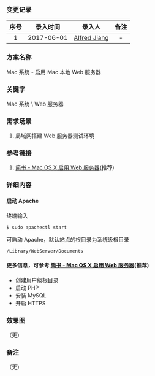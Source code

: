 ### 变更记录

| 序号 | 录入时间 | 录入人 | 备注 |
|:--------:|:--------:|:--------:|:--------:|
| 1 | 2017-06-01 | [Alfred Jiang](https://github.com/viktyz) | - |

### 方案名称

Mac 系统 - 启用 Mac 本地 Web 服务器

### 关键字

Mac 系统 \ Web 服务器

### 需求场景

1. 局域网搭建 Web 服务器测试环境

### 参考链接

1. [简书 - Mac OS X 启用 Web 服务器](http://www.jianshu.com/p/d006a34a343f)(推荐)

### 详细内容

#### 启动 Apache

终端输入

```shell
$ sudo apachectl start
```

可启动 Apache，默认站点的根目录为系统级根目录 

```
/Library/WebServer/Documents
```

#### 更多信息，可参考 [简书 - Mac OS X 启用 Web 服务器](http://www.jianshu.com/p/d006a34a343f)(推荐)

* 创建用户级根目录
* 启动 PHP
* 安装 MySQL
* 开启 HTTPS

### 效果图
（无）

### 备注
（无）